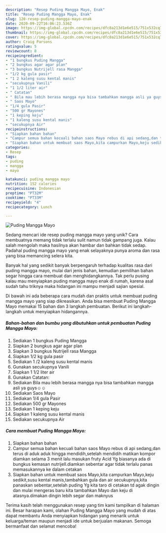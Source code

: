 ```yaml
---
description: "Resep Puding Mangga Mayo, Enak"
title: "Resep Puding Mangga Mayo, Enak"
slug: 120-resep-puding-mangga-mayo-enak
date: 2020-09-22T16:06:23.536Z
image: https://img-global.cpcdn.com/recipes/dfc8a213d1e6e515/751x532cq70/puding-mangga-mayo-foto-resep-utama.jpg
thumbnail: https://img-global.cpcdn.com/recipes/dfc8a213d1e6e515/751x532cq70/puding-mangga-mayo-foto-resep-utama.jpg
cover: https://img-global.cpcdn.com/recipes/dfc8a213d1e6e515/751x532cq70/puding-mangga-mayo-foto-resep-utama.jpg
author: Craig Parsons
ratingvalue: 5
reviewcount: 8
recipeingredient:
- "1 bungkus Puding Mangga"
- "2 bungkus agar agar plan"
- "3 bungkus Nutrijell rasa Mangga"
- "1/2 kg gula pasir"
- "1 2 kaleng susu kental manis"
- "secukupnya Vanili"
- "1 1/2 liter air"
- " Catatan"
- " Bila mau lebih berasa mangga nya bisa tambahkan mangga asli ya guys"
- " Saos Mayo"
- "1/4 gula Pasir"
- "500 gr Mayones"
- "1 keping keju"
- "1 kaleng susu kental manis"
- "secukupnya Air"
recipeinstructions:
- "Siapkan bahan bahan"
- "Campur semua bahan kecuali bahan saos Mayo rebus di api sedang,dan terus di aduk aduk hingga mendidih,setelah mendidih matikan kompor diamkan selama 3 menit lalu masukan fruty Acid Yg biasanya ada di bungkus kemasan nutrijell.diamkan sebentar agar tidak terlalu panas memasukannya ke dalam cetakan"
- "Siapkan bahan untuk membuat saos Mayo,kita campurkan Mayo,keju sedikit,susu kental manis,tambahkan gula dan air secukupnya,kita panaskan sebentar,setelah puding Yg kita taro di cetakan td agak dingin dan mulai mengeras baru kita tambahkan Mayo dan keju di atasnya.dimakan dingin lebih segar dan maknyus"
categories:
- Resep
tags:
- puding
- mangga
- mayo

katakunci: puding mangga mayo 
nutrition: 152 calories
recipecuisine: Indonesian
preptime: "PT32M"
cooktime: "PT33M"
recipeyield: "4"
recipecategory: Lunch

---
```



![Puding Mangga Mayo](https://img-global.cpcdn.com/recipes/dfc8a213d1e6e515/751x532cq70/puding-mangga-mayo-foto-resep-utama.jpg)

Sedang mencari ide resep puding mangga mayo yang unik? Cara membuatnya memang tidak terlalu sulit namun tidak gampang juga. Kalau salah mengolah maka hasilnya akan hambar dan bahkan tidak sedap. Padahal puding mangga mayo yang enak selayaknya punya aroma dan rasa yang bisa memancing selera kita.



Banyak hal yang sedikit banyak berpengaruh terhadap kualitas rasa dari puding mangga mayo, mulai dari jenis bahan, kemudian pemilihan bahan segar hingga cara membuat dan menghidangkannya. Tak perlu pusing kalau mau menyiapkan puding mangga mayo enak di rumah, karena asal sudah tahu triknya maka hidangan ini mampu menjadi sajian spesial.


Di bawah ini ada beberapa cara mudah dan praktis untuk membuat puding mangga mayo yang siap dikreasikan. Anda bisa membuat Puding Mangga Mayo memakai 15 bahan dan 3 langkah pembuatan. Berikut ini langkah-langkah untuk menyiapkan hidangannya.

<!--inarticleads1-->

##### Bahan-bahan dan bumbu yang dibutuhkan untuk pembuatan Puding Mangga Mayo:

1. Sediakan 1 bungkus Puding Mangga
1. Siapkan 2 bungkus agar agar plan
1. Siapkan 3 bungkus Nutrijell rasa Mangga
1. Siapkan 1/2 kg gula pasir
1. Sediakan 1 /2 kaleng susu kental manis
1. Gunakan secukupnya Vanili
1. Siapkan 1 1/2 liter air
1. Gunakan  Catatan:
1. Sediakan  Bila mau lebih berasa mangga nya bisa tambahkan mangga asli ya guys☺️☺️
1. Sediakan  Saos Mayo
1. Sediakan 1/4 gula Pasir
1. Sediakan 500 gr Mayones
1. Sediakan 1 keping keju
1. Siapkan 1 kaleng susu kental manis
1. Sediakan secukupnya Air




<!--inarticleads2-->

##### Cara membuat Puding Mangga Mayo:

1. Siapkan bahan bahan
1. Campur semua bahan kecuali bahan saos Mayo rebus di api sedang,dan terus di aduk aduk hingga mendidih,setelah mendidih matikan kompor diamkan selama 3 menit lalu masukan fruty Acid Yg biasanya ada di bungkus kemasan nutrijell.diamkan sebentar agar tidak terlalu panas memasukannya ke dalam cetakan
1. Siapkan bahan untuk membuat saos Mayo,kita campurkan Mayo,keju sedikit,susu kental manis,tambahkan gula dan air secukupnya,kita panaskan sebentar,setelah puding Yg kita taro di cetakan td agak dingin dan mulai mengeras baru kita tambahkan Mayo dan keju di atasnya.dimakan dingin lebih segar dan maknyus




Terima kasih telah menggunakan resep yang tim kami tampilkan di halaman ini. Besar harapan kami, olahan Puding Mangga Mayo yang mudah di atas dapat membantu Anda menyiapkan hidangan yang menarik untuk keluarga/teman maupun menjadi ide untuk berjualan makanan. Semoga bermanfaat dan selamat mencoba!

